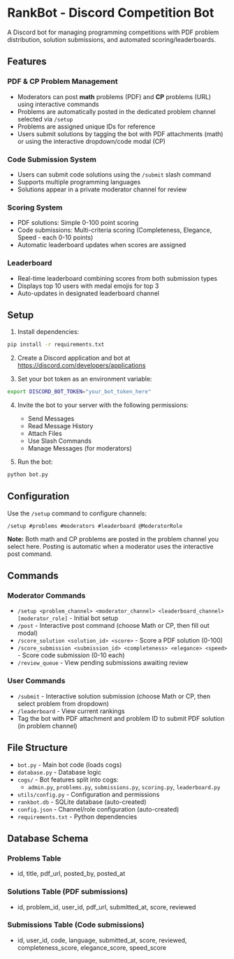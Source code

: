 # RankBot - Discord Competition Bot

A Discord bot for managing programming competitions with PDF problem distribution, solution submissions, and automated scoring/leaderboards.

## Features

### PDF & CP Problem Management

- Moderators can post **math** problems (PDF) and **CP** problems (URL) using interactive commands
- Problems are automatically posted in the dedicated problem channel selected via `/setup`
- Problems are assigned unique IDs for reference
- Users submit solutions by tagging the bot with PDF attachments (math) or using the interactive dropdown/code modal (CP)

### Code Submission System

- Users can submit code solutions using the `/submit` slash command
- Supports multiple programming languages
- Solutions appear in a private moderator channel for review

### Scoring System

- PDF solutions: Simple 0-100 point scoring
- Code submissions: Multi-criteria scoring (Completeness, Elegance, Speed - each 0-10 points)
- Automatic leaderboard updates when scores are assigned

### Leaderboard

- Real-time leaderboard combining scores from both submission types  
- Displays top 10 users with medal emojis for top 3
- Auto-updates in designated leaderboard channel

## Setup

1. Install dependencies:

```bash
pip install -r requirements.txt
```

2. Create a Discord application and bot at <https://discord.com/developers/applications>

3. Set your bot token as an environment variable:

```bash
export DISCORD_BOT_TOKEN="your_bot_token_here"
```

4. Invite the bot to your server with the following permissions:
   - Send Messages
   - Read Message History
   - Attach Files
   - Use Slash Commands
   - Manage Messages (for moderators)

5. Run the bot:

```bash
python bot.py
```

## Configuration

Use the `/setup` command to configure channels:

```
/setup #problems #moderators #leaderboard @ModeratorRole
```

**Note:** Both math and CP problems are posted in the problem channel you select here. Posting is automatic when a moderator uses the interactive post command.

## Commands

### Moderator Commands

- `/setup <problem_channel> <moderator_channel> <leaderboard_channel> [moderator_role]` - Initial bot setup
- `/post` - Interactive post command (choose Math or CP, then fill out modal)
- `/score_solution <solution_id> <score>` - Score a PDF solution (0-100)
- `/score_submission <submission_id> <completeness> <elegance> <speed>` - Score code submission (0-10 each)
- `/review_queue` - View pending submissions awaiting review

### User Commands

- `/submit` - Interactive solution submission (choose Math or CP, then select problem from dropdown)
- `/leaderboard` - View current rankings
- Tag the bot with PDF attachment and problem ID to submit PDF solution (in problem channel)

## File Structure

- `bot.py` - Main bot code (loads cogs)
- `database.py` - Database logic
- `cogs/` - Bot features split into cogs:
  - `admin.py`, `problems.py`, `submissions.py`, `scoring.py`, `leaderboard.py`
- `utils/config.py` - Configuration and permissions
- `rankbot.db` - SQLite database (auto-created)
- `config.json` - Channel/role configuration (auto-created)
- `requirements.txt` - Python dependencies

## Database Schema

### Problems Table

- id, title, pdf_url, posted_by, posted_at

### Solutions Table (PDF submissions)

- id, problem_id, user_id, pdf_url, submitted_at, score, reviewed

### Submissions Table (Code submissions)  

- id, user_id, code, language, submitted_at, score, reviewed, completeness_score, elegance_score, speed_score

